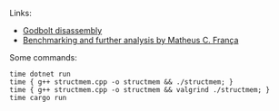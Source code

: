 Links:

- [Godbolt disassembly](https://godbolt.org/z/br78E8hx8)
- [Benchmarking and further analysis by Matheus C. França](https://gist.github.com/kassane/aee0f7e6dd6b9d1d56b0fe7057ba99d4)

Some commands:

```
time dotnet run
time { g++ structmem.cpp -o structmem && ./structmem; }
time { g++ structmem.cpp -o structmem && valgrind ./structmem; }
time cargo run
```
